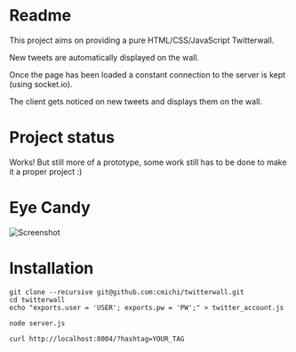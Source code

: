 # Readme

This project aims on providing a pure HTML/CSS/JavaScript Twitterwall.

New tweets are automatically displayed on the wall.

Once the page has been loaded a constant connection to the server is kept (using socket.io). 

The client gets noticed on new tweets and displays them on the wall.


# Project status

Works! But still more of a prototype, some work still has to be done to make it a proper project :)


# Eye Candy

![Screenshot](https://github.com/cmichi/twitterwall/raw/master/images/thumb.png)


# Installation

	git clone --recursive git@github.com:cmichi/twitterwall.git
	cd twitterwall
	echo "exports.user = 'USER'; exports.pw = 'PW';" > twitter_account.js
	
	node server.js
		
	curl http://localhost:8004/?hashtag=YOUR_TAG

